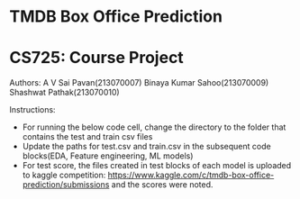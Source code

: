 # TMDB Box Office Prediction
# CS725: Course Project
Authors:
A V Sai Pavan(213070007)
Binaya Kumar Sahoo(213070009)
Shashwat Pathak(213070010)

Instructions:
* For running the below code cell, change the directory to the folder that contains the test and train csv files
* Update the paths for test.csv and train.csv in the subsequent code blocks(EDA, Feature engineering, ML models)
* For test score, the files created in test blocks of each model is uploaded to kaggle competition: https://www.kaggle.com/c/tmdb-box-office-prediction/submissions and the scores were noted.

